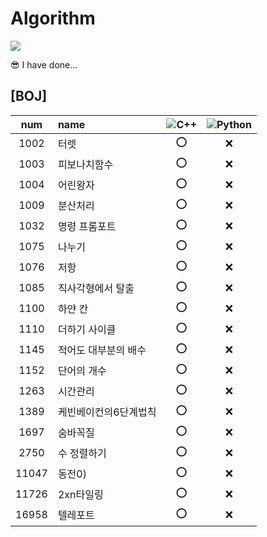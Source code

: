 # Algorithm
<img src="https://cdn.discordapp.com/attachments/837197524989116469/893160736979828756/nice-old-man.gif"/>

😎 I have done...  
## [BOJ]  
|num|name|![C++](https://img.shields.io/badge/-C++-00599C?style=plastic&logo=c)|![Python](https://img.shields.io/badge/-Python-8fcfd1?style=plastic&logo=Python)|
|:---:|:---|:---:|:---:|  
|1002|터렛|⭕|❌|  
|1003|피보나치함수|⭕|❌|  
|1004|어린왕자|⭕|❌|  
|1009|분산처리|⭕|❌| 
|1032|명령 프롬포트|⭕|❌|  
|1075|나누기|⭕|❌|  
|1076|저항|⭕|❌|  
|1085|직사각형에서 탈출|⭕|❌|  
|1100|하얀 칸|⭕|❌|
|1110|더하기 사이클|⭕|❌|  
|1145|적어도 대부분의 배수 |⭕|❌|
|1152|단어의 개수|⭕|❌|
|1263|시간관리|⭕|❌|  
|1389|케빈베이컨의6단계법칙|⭕|❌|  
|1697|숨바꼭질|⭕|❌|  
|2750|수 정렬하기|⭕|❌|  
|11047|동전0)|⭕|❌|  
|11726|2xn타일링|⭕|❌|  
|16958|텔레포트|⭕|❌|  
